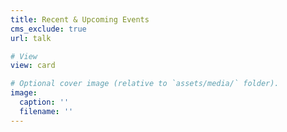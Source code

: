```yaml
---
title: Recent & Upcoming Events
cms_exclude: true
url: talk

# View
view: card

# Optional cover image (relative to `assets/media/` folder).
image:
  caption: ''
  filename: ''
---
```

